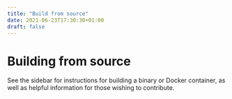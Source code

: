```yaml
---
title: "Build from source"
date: 2021-06-23T17:30:30+01:00
draft: false
---
```


# Building from source

See the sidebar for instructions for building a binary or Docker container, as well as helpful information for those wishing to contribute.
